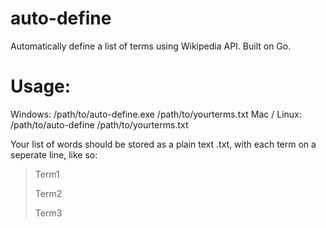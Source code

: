 # auto-define
Automatically define a list of terms using Wikipedia API. Built on Go.

# Usage: 

Windows: /path/to/auto-define.exe /path/to/yourterms.txt
Mac / Linux: /path/to/auto-define /path/to/yourterms.txt

Your list of words should be stored as a plain text .txt, with each term on a seperate line, like so:

> Term1
> 
> Term2
> 
> Term3
